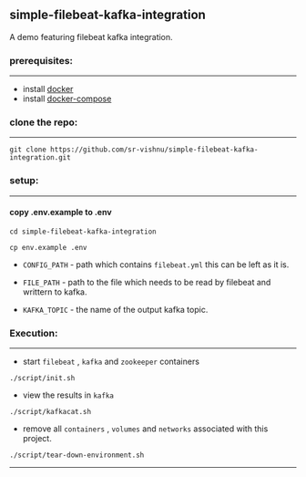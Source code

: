 ## **simple-filebeat-kafka-integration**

A demo featuring filebeat kafka integration.

### **prerequisites**:
---
- install [docker](https://docs.docker.com/engine/install/)
- install [docker-compose](https://docs.docker.com/compose/install/)


### **clone the repo**:
---
```
git clone https://github.com/sr-vishnu/simple-filebeat-kafka-integration.git
```

### **setup**:
---
#### copy .env.example to .env
```
cd simple-filebeat-kafka-integration

cp env.example .env
```

- `CONFIG_PATH` - path which contains `filebeat.yml` this can be left as it is.
- `FILE_PATH` - path to the file which needs to be read by filebeat and writtern to kafka.

- `KAFKA_TOPIC` - the name of the output kafka topic.

### **Execution:**
---

- start `filebeat` , `kafka` and `zookeeper` containers

```
./script/init.sh
```

- view the results in `kafka`

```
./script/kafkacat.sh
```

- remove all `containers` , `volumes` and `networks` associated with this project.

```
./script/tear-down-environment.sh
```

---


